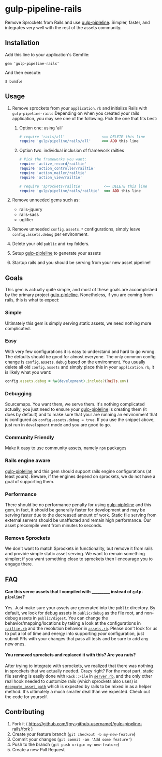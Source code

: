 # gulp-pipeline-rails

Remove Sprockets from Rails and use [gulp-pipleline](https://github.com/alienfast/gulp-pipeline).  Simpler, faster, and integrates very well with the rest of the assets community.

## Installation

Add this line to your application's Gemfile:

    gem 'gulp-pipeline-rails'

And then execute:

    $ bundle

## Usage

1. Remove sprockets from your `application.rb` and initialize Rails with `gulp-pipeline-rails`
    Depending on when you created your rails application, you may see one of the following.  Pick the one that fits best:

    1. Option one: using 'all'
    
        ```ruby
        # require 'rails/all'                 <== DELETE this line
        require 'gulp/pipeline/rails/all'     <== ADD this line
        ``` 
    1. Option two: individual inclusion of framework railties
    
        ```ruby
        # Pick the frameworks you want:
        require 'active_record/railtie'
        require 'action_controller/railtie'
        require 'action_mailer/railtie'
        require 'action_view/railtie'
        
        # require 'sprockets/railtie'          <== DELETE this line
        require 'gulp/pipeline/rails/railtie'  <== ADD this line
        ``` 
    
1. Remove unneeded gems such as: 
   - rails-jquery
   - rails-sass
   - uglifier
   
1. Remove unneeded `config.assets.*` configurations, simply leave `config.assets.debug` per environment.

1. Delete your old `public` and `tmp` folders.
   
1. Setup [gulp-pipleline](https://github.com/alienfast/gulp-pipeline) to generate your assets

2. Startup rails and you should be serving from your new asset pipeline!
    
## Goals
This gem is actually quite simple, and most of these goals are accomplished by the primary project [gulp-pipleline](https://github.com/alienfast/gulp-pipeline).  Nonetheless, if you are coming from rails, this is what to expect:

### Simple 
Ultimately this gem is simply serving static assets, we need nothing more complicated.  

### Easy
With very few configurations it is easy to understand and hard to go wrong.  The defaults should be good for almost everyone.  The only common config change is `config.assets.debug` based on the environment.  You usually delete all old `config.assets` and simply place this in your `application.rb`, it is likely what you want:

```ruby
config.assets.debug = %w(development).include?(Rails.env)
```

### Debugging
Sourcemaps.  You want them, we serve them. It's nothing complicated actually, you just need to ensure your [gulp-pipleline](https://github.com/alienfast/gulp-pipeline) is creating them (it does by default) and to make sure that your are running an environment that is configured as `config.assets.debug = true`.  If you use the snippet above, just run in `development` mode and you are good to go.

### Community Friendly 
Make it easy to use community assets, namely `npm` packages

### Rails engine aware 
[gulp-pipleline](https://github.com/alienfast/gulp-pipeline) and this gem should support rails engine configurations (at least yours).  Beware, if the engines depend on sprockets, we do not have a goal of supporting them.

### Performance
There should be no performance penalty for using [gulp-pipleline](https://github.com/alienfast/gulp-pipeline) and this gem, in fact, it should be generally faster for development and may be serving faster due to the decreased amount of work.  Static file serving from external servers should be unaffected and remain high performance.  Our asset precompile went from minutes to seconds.

### Remove Sprockets
We don't want to match Sprockets in functionality, but remove it from rails and provide simple static asset serving.  We want to remain something simpler; if you want something close to sprockets then I encourage you to engage there.  

## FAQ

#### Can this serve assets that I compiled with _________ instead of `gulp-pipeline`?
Yes.  Just make sure your assets are generated into the `public` directory.  By default, we look for debug assets in `public/debug` as the file root, and non-debug assets in `public/digest`.  You can change the behavior/mapping/locations by taking a look at the configurations in [`railtie.rb`](https://github.com/alienfast/gulp-pipeline-rails/blob/master/lib/gulp/pipeline/rails/railtie.rb) and the resolution behavior in [`assets.rb`](https://github.com/alienfast/gulp-pipeline-rails/blob/master/lib/gulp/pipeline/rails/assets.rb).  Please don't look for us to put a lot of time and energy into supporting _your_ configuration, just submit PRs with your changes that pass all tests and be sure to add any new ones.
  
#### You removed sprockets and replaced it with this? Are you nuts?
After trying to integrate with sprockets, we realized that there was nothing in sprockets that we actually needed. Crazy right?  For the most part, static file serving is easily done with `Rack::File` in [`server.rb`](https://github.com/alienfast/gulp-pipeline-rails/blob/master/lib/gulp/pipeline/rails/server.rb), and the only other real hook needed to customize rails (which sprockets also uses) is [`#compute_asset_path`](https://github.com/alienfast/gulp-pipeline-rails/blob/master/lib/gulp/pipeline/rails/helper.rb) which is expected by rails to be mixed in as a helper method.  It's ultimately a much smaller deal than we expected. Check out the code for yourself.  

## Contributing

1. Fork it ( https://github.com/[my-github-username]/gulp-pipeline-rails/fork )
2. Create your feature branch (`git checkout -b my-new-feature`)
3. Commit your changes (`git commit -am 'Add some feature'`)
4. Push to the branch (`git push origin my-new-feature`)
5. Create a new Pull Request

